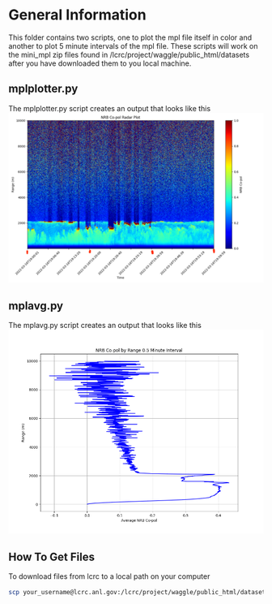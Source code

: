 # General Information
This folder contains two scripts, one to plot the mpl file itself in color and another to plot 5 minute intervals of the mpl file. These scripts will work on the mini_mpl zip files found in /lcrc/project/waggle/public_html/datasets after you have downloaded them to you local machine. 

## mplplotter.py
The mplplotter.py script creates an output that looks like this
![Output](/abraham/Images/202203161900.mpl.png)

## mplavg.py
The mplavg.py script creates an output that looks like this
![Output](/abraham/Images/pc0-5.png)

## How To Get Files
To download files from lcrc to a local path on your computer
 ```sh
scp your_username@lcrc.anl.gov:/lcrc/project/waggle/public_html/datasets/minimpl_202203.mpl /your/local/path/on/computer
